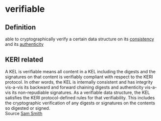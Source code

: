 # verifiable
## Definition
able to cryptographically verify a certain data structure on its [consistency](inconsistency) and its [authenticity](authenticity)

## KERI related
A KEL is verifiable means all content in a KEL including the digests and the signatures on that content is verifiably compliant with respect to the KERI protocol. In other words, the KEL is internally consistent and has integrity vis-a-vis its backward and forward chaining digests and authenticity vis-a-vis its non-repudiable signatures. As a verifiable data structure, the KEL satisfies the KERI protocol-defined rules for that verifiability. This includes the cryptographic verification of any digests or signatures on the contents so digested or signed.  
Source [Sam Smith](https://github.com/WebOfTrust/ietf-keri/blob/main/draft-ssmith-keri.md#basic-terminology)